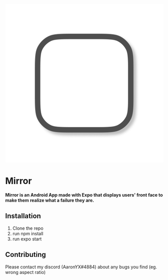 ![Mirror](./assets/icon_README.png)

# Mirror

**Mirror is an Android App made with Expo that displays users' front face to make them realize what a failure they are.**

## Installation

1. Clone the repo
2. run npm install
3. run expo start

## Contributing

Please contact my discord (AaronYX#4884) about any bugs you find (eg. wrong aspect ratio)
